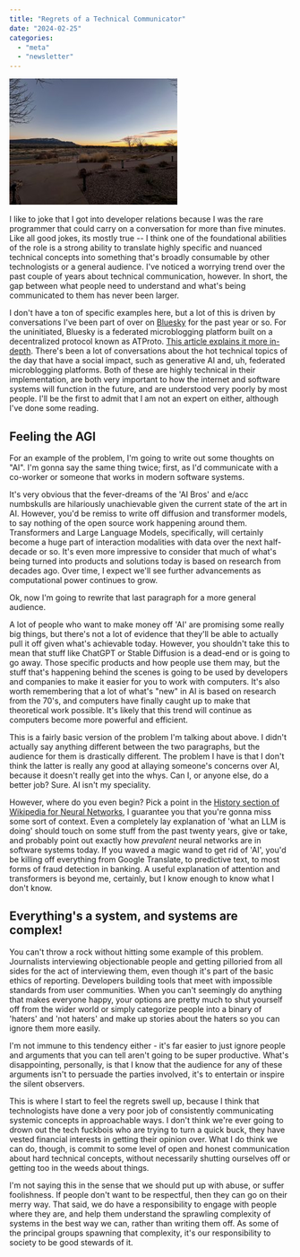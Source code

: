 ```yaml
---
title: "Regrets of a Technical Communicator"
date: "2024-02-25"
categories: 
  - "meta"
  - "newsletter"
---
```


![Sunset over the desert in New Mexico.](images/IMG_0168-300x225.jpeg)

I like to joke that I got into developer relations because I was the rare programmer that could carry on a conversation for more than five minutes. Like all good jokes, its mostly true -- I think one of the foundational abilities of the role is a strong ability to translate highly specific and nuanced technical concepts into something that's broadly consumable by other technologists or a general audience. I've noticed a worrying trend over the past couple of years about technical communication, however. In short, the gap between what people need to understand and what's being communicated to them has never been larger.

<!--more-->

I don't have a ton of specific examples here, but a lot of this is driven by conversations I've been part of over on [Bluesky](https://bsky.app/profile/aparker.io) for the past year or so. For the uninitiated, Bluesky is a federated microblogging platform built on a decentralized protocol known as ATProto. [This article explains it more in-depth](https://steveklabnik.com/writing/how-does-bluesky-work). There's been a lot of conversations about the hot technical topics of the day that have a social impact, such as generative AI and, uh, federated microblogging platforms. Both of these are highly technical in their implementation, are both very important to how the internet and software systems will function in the future, and are understood very poorly by most people. I'll be the first to admit that I am not an expert on either, although I've done some reading.

## Feeling the AGI

For an example of the problem, I'm going to write out some thoughts on "AI". I'm gonna say the same thing twice; first, as I'd communicate with a co-worker or someone that works in modern software systems.

It's very obvious that the fever-dreams of the 'AI Bros' and e/acc numbskulls are hilariously unachievable given the current state of the art in AI. However, you'd be remiss to write off diffusion and transformer models, to say nothing of the open source work happening around them. Transformers and Large Language Models, specifically, will certainly become a huge part of interaction modalities with data over the next half-decade or so. It's even more impressive to consider that much of what's being turned into products and solutions today is based on research from decades ago. Over time, I expect we'll see further advancements as computational power continues to grow.

Ok, now I'm going to rewrite that last paragraph for a more general audience.

A lot of people who want to make money off 'AI' are promising some really big things, but there's not a lot of evidence that they'll be able to actually pull it off given what's achievable today. However, you shouldn't take this to mean that stuff like ChatGPT or Stable Diffusion is a dead-end or is going to go away. Those specific products and how people use them may, but the stuff that's happening behind the scenes is going to be used by developers and companies to make it easier for you to work with computers. It's also worth remembering that a lot of what's "new" in AI is based on research from the 70's, and computers have finally caught up to make that theoretical work possible. It's likely that this trend will continue as computers become more powerful and efficient.

This is a fairly basic version of the problem I'm talking about above. I didn't actually say anything different between the two paragraphs, but the audience for them is drastically different. The problem I have is that I don't think the latter is really any good at allaying someone's concerns over AI, because it doesn't really get into the whys. Can I, or anyone else, do a better job? Sure. AI isn't my speciality.

However, where do you even begin? Pick a point in the [History section of Wikipedia for Neural Networks](https://en.wikipedia.org/wiki/Neural_network_\(machine_learning\)#History), I guarantee you that you're gonna miss some sort of context. Even a completely lay explanation of 'what an LLM is doing' should touch on some stuff from the past twenty years, give or take, and probably point out exactly how _prevalent_ neural networks are in software systems today. If you waved a magic wand to get rid of 'AI', you'd be killing off everything from Google Translate, to predictive text, to most forms of fraud detection in banking. A useful explanation of attention and transformers is beyond me, certainly, but I know enough to know what I don't know.

## Everything's a system, and systems are complex!

You can't throw a rock without hitting some example of this problem. Journalists interviewing objectionable people and getting pilloried from all sides for the act of interviewing them, even though it's part of the basic ethics of reporting. Developers building tools that meet with impossible standards from user communities. When you can't seemingly do anything that makes everyone happy, your options are pretty much to shut yourself off from the wider world or simply categorize people into a binary of 'haters' and 'not haters' and make up stories about the haters so you can ignore them more easily.

I'm not immune to this tendency either - it's far easier to just ignore people and arguments that you can tell aren't going to be super productive. What's disappointing, personally, is that I know that the audience for any of these arguments isn't to persuade the parties involved, it's to entertain or inspire the silent observers.

This is where I start to feel the regrets swell up, because I think that technologists have done a very poor job of consistently communicating systemic concepts in approachable ways. I don't think we're ever going to drown out the tech fuckbois who are trying to turn a quick buck, they have vested financial interests in getting their opinion over. What I do think we can do, though, is commit to some level of open and honest communication about hard technical concepts, without necessarily shutting ourselves off or getting too in the weeds about things.

I'm not saying this in the sense that we should put up with abuse, or suffer foolishness. If people don't want to be respectful, then they can go on their merry way. That said, we do have a responsibility to engage with people where they are, and help them understand the sprawling complexity of systems in the best way we can, rather than writing them off. As some of the principal groups spawning that complexity, it's our responsibility to society to be good stewards of it.
